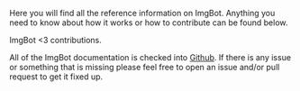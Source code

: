 Here you will find all the reference information on ImgBot. Anything you need to know about how it works or how to contribute can be found below.

ImgBot <3 contributions.

All of the ImgBot documentation is checked into [Github](https://github.com/dabutvin/ImgBot/tree/master/Docs). If there is any issue or something that is missing please feel free to open an issue and/or pull request to get it fixed up.